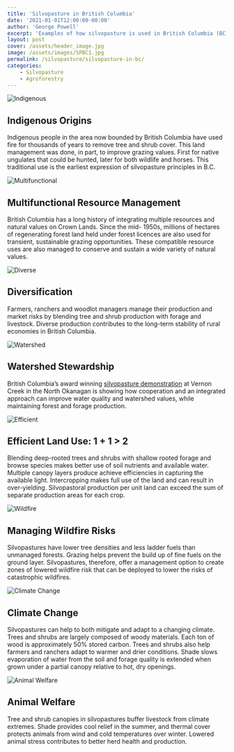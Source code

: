```yaml
---
title: 'Silvopasture in British Columbia'
date: '2021-01-01T12:00:00-00:00'
author: 'George Powell'
excerpt: 'Examples of how silvopasture is used in British Columbia (BC) for production and conservation.'
layout: post
cover: /assets/header_image.jpg
image: /assets/images/SPBC1.jpg
permalink: /silvopasture/silvopasture-in-bc/
categories:
    - Silvopasture
    - Agroforestry
---
```

![Indigenous](/assets/images/SPBC1.jpg)

## Indigenous Origins

Indigenous people in the area now bounded by British Columbia have used fire for thousands of years to remove tree and shrub cover. This land management was done, in part, to improve grazing values. First for native ungulates that could be hunted, later for both wildlife and horses. This traditional use is the earliest expression of silvopasture principles in B.C.

![Multifunctional](/assets/images/SPBC2.jpg)

## Multifunctional Resource Management

British Columbia has a long history of integrating multiple resources and natural values on Crown Lands. Since the mid- 1950s, millions of hectares of regenerating forest land held under forest licences are also used for transient, sustainable grazing opportunities. These compatible resource uses are also managed to conserve and sustain a wide variety of natural values.

![Diverse](/assets/images/SPBC3.jpg)

## Diversification

Farmers, ranchers and woodlot managers manage their production and market risks by blending tree and shrub production with forage and livestock. Diverse production contributes to the long-term stability of rural economies in British Columbia.
  
![Watershed](/assets/images/SPBC4.jpg)

## Watershed Stewardship

British Columbia’s award winning [silvopasture demonstration](https://www.youtube.com/watch?v=-uMsR5UN3xY) at Vernon Creek in the North Okanagan is showing how cooperation and an integrated approach can improve water quality and watershed values, while maintaining forest and forage production.

![Efficient](/assets/images/SPBC5.jpg)

## Efficient Land Use: 1 + 1 > 2

Blending deep-rooted trees and shrubs with shallow rooted forage and browse species makes better use of soil nutrients and available water. Multiple canopy layers produce achieve efficiencies in capturing the available light. Intercropping makes full use of the land and can result in over-yielding. Silvopastoral production per unit land can exceed the sum of separate production areas for each crop.

![Wildfire](/assets/images/SPBC6.jpg)

## Managing Wildfire Risks

Silvopastures have lower tree densities and less ladder fuels than unmanaged forests. Grazing helps prevent the build up of fine fuels on the ground layer. Silvopastures, therefore, offer a management option to create zones of lowered wildfire risk that can be deployed to lower the risks of catastrophic wildfires.

![Climate Change](/assets/images/SPBC7.jpg)

## Climate Change

Silvopastures can help to both mitigate and adapt to a changing climate. Trees and shrubs are largely composed of woody materials. Each ton of wood is approximately 50% stored carbon. Trees and shrubs also help farmers and ranchers adapt to warmer and drier conditions. Shade slows evaporation of water from the soil and forage quality is extended when grown under a partial canopy relative to hot, dry openings.

![Animal Welfare](/assets/images/SPBC8.jpg)

## Animal Welfare

Tree and shrub canopies in silvopastures buffer livestock from climate extremes. Shade provides cool relief in the summer, and thermal cover protects animals from wind and cold temperatures over winter. Lowered animal stress contributes to better herd health and production.
